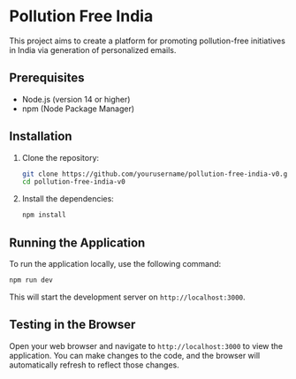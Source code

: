 # Pollution Free India

This project aims to create a platform for promoting pollution-free initiatives in India via generation of personalized emails.

## Prerequisites
- Node.js (version 14 or higher)
- npm (Node Package Manager)

## Installation
1. Clone the repository:
   ```bash
   git clone https://github.com/yourusername/pollution-free-india-v0.git
   cd pollution-free-india-v0
   ```
2. Install the dependencies:
   ```bash
   npm install
   ```

## Running the Application
To run the application locally, use the following command:
```bash
npm run dev
```
This will start the development server on `http://localhost:3000`.

## Testing in the Browser
Open your web browser and navigate to `http://localhost:3000` to view the application. You can make changes to the code, and the browser will automatically refresh to reflect those changes.